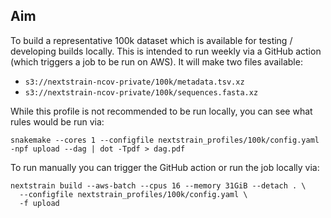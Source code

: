 ## Aim

To build a representative 100k dataset which is available for testing / developing builds locally.
This is intended to run weekly via a GitHub action (which triggers a job to be run on AWS).
It will make two files available:

* `s3://nextstrain-ncov-private/100k/metadata.tsv.xz`
* `s3://nextstrain-ncov-private/100k/sequences.fasta.xz`

While this profile is not recommended to be run locally, you can see what rules would be run via:

```
snakemake --cores 1 --configfile nextstrain_profiles/100k/config.yaml -npf upload --dag | dot -Tpdf > dag.pdf
```

To run manually you can trigger the GitHub action or run the job locally via:
```
nextstrain build --aws-batch --cpus 16 --memory 31GiB --detach . \
  --configfile nextstrain_profiles/100k/config.yaml \
  -f upload
```
